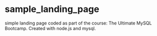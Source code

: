 # sample_landing_page
simple landing page coded as part of the course: The Ultimate MySQL Bootcamp. Created with node.js and mysql.
